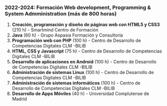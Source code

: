 ### 2022-2024: Formación Web development, Programming & System Admministration (más de 800 horas)

1. **Creación, programación y diseño de páginas web con HTML5 y CSS3** (210 h) - Smartmind Centro de Formación
2. **Java** (60 h) - Grupo Aspasia Formación y Consultoría
3. **Programación web con PHP** (100 h) - Centro de Desarrollo de Competencias Digitales CLM -BILIB
4. **HTML, CSS y Javascript** (75 h) - Centro de Desarrollo de Competencias Digitales CLM -BILIB
5. **Desarrollo de aplicaciones en Android** (100 h) - Centro de Desarrollo de Competencias Digitales CLM -BILIB
6. **Administración de sistemas Linux** (100 h) - Centro de Desarrollo de Competencias Digitales CLM -BILIB
7. **Administración de sistemas informáticos** (100 h) - Centro de Desarrollo de Competencias Digitales CLM -BILIB
8. **Desarrollo de Apps Móviles** (40 h) - Universidad Complutense de Madrid
